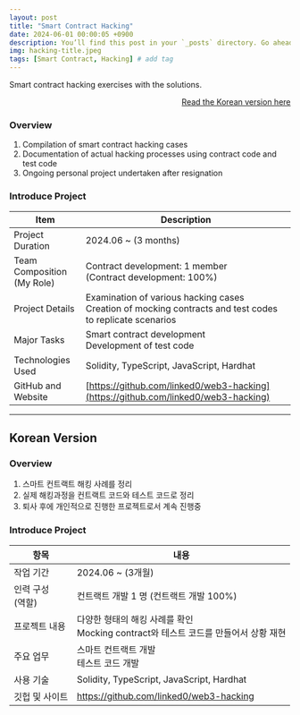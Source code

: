 ```yaml
---
layout: post
title: "Smart Contract Hacking"
date: 2024-06-01 00:00:05 +0900
description: You’ll find this post in your `_posts` directory. Go ahead and edit it and re-build the site to see your changes. # Add post description (optional)
img: hacking-title.jpeg
tags: [Smart Contract, Hacking] # add tag
---
```

Smart contract hacking exercises with the solutions.

<div style="text-align: right;">
    <a href="#for-korean-users">Read the Korean version here</a> 
</div>

### Overview
1. Compilation of smart contract hacking cases
2. Documentation of actual hacking processes using contract code and test code
3. Ongoing personal project undertaken after resignation

### Introduce Project

 | Item                      | Description                                                                                                   |
 |---------------------------| ------------------------------------------------------------------------------------------------------------- |
 | Project Duration          | 2024.06 ~ (3 months)                                                                                          |
 | Team Composition<br>(My Role) | Contract development: 1 member <br> (Contract development: 100%)                                              |
 | Project Details           | Examination of various hacking cases <br> Creation of mocking contracts and test codes to replicate scenarios |
 | Major Tasks      | Smart contract development <br> Development of test code                                                      |
 | Technologies Used         | Solidity, TypeScript, JavaScript, Hardhat                                                                     |
 | GitHub and Website        | [https://github.com/linked0/web3-hacking](https://github.com/linked0/web3-hacking)        |


---
## Korean Version

### Overview
1. 스마트 컨트랙트 해킹 사례를 정리
2. 실제 해킹과정을 컨트랙트 코드와 테스트 코드로 정리
3. 퇴사 후에 개인적으로 진행한 프로젝트로서 계속 진행중

### Introduce Project

| 항목          | 내용                                                                                                     |
|-------------| -------------------------------------------------------------------------------------------------------- |
| 작업 기간       | 2024.06 ~ (3개월)                                                                                        |
| 인력 구성<br>(역할)   | 컨트랙트 개발 1 명 (컨트랙트 개발 100%)                                                                  |
| 프로젝트 내용     | 다양한 형태의 해킹 사례를 확인 <br> Mocking contract와 테스트 코드를 만들어서 상황 재현                  |
| 주요 업무| 스마트 컨트랙트 개발 <br> 테스트 코드 개발                                                               |
| 사용 기술       | Solidity, TypeScript, JavaScript, Hardhat                                                                |
| 깃헙 및 사이트    | [https://github.com/linked0/web3-hacking ](https://github.com/linked0/web3-hacking ) |

